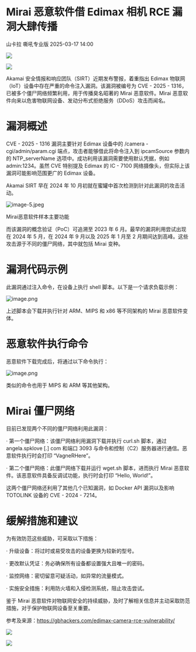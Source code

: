#  Mirai 恶意软件借 Edimax 相机 RCE 漏洞大肆传播   
山卡拉  嘶吼专业版   2025-03-17 14:00  
  
![](https://mmbiz.qpic.cn/mmbiz_gif/wpkib3J60o297rwgIksvLibPOwR24tqI8dGRUah80YoBLjTBJgws2n0ibdvfvv3CCm0MIOHTAgKicmOB4UHUJ1hH5g/640?wx_fmt=gif "")  
  
![](https://mmbiz.qpic.cn/sz_mmbiz_jpg/wpkib3J60o2ibovuRIMVDWna3ue7JnfaRECurLuVEkoiaxGxdjxcjcyIJ9jiaibc5ibibgBzwpRlRumEW01WiaH9Fz1t2w/640?wx_fmt=jpeg&from=appmsg "")  
  
Akamai 安全情报和响应团队（SIRT）近期发布警报，着重指出 Edimax 物联网（IoT）设备中存在严重的命令注入漏洞。该漏洞被编号为 CVE - 2025 - 1316，已被多个僵尸网络频繁利用，用于传播臭名昭著的 Mirai 恶意软件。Mirai 恶意软件向来以危害物联网设备、发动分布式拒绝服务（DDoS）攻击而闻名。  
# 漏洞概述  
  
CVE - 2025 - 1316 漏洞主要针对 Edimax 设备中的 /camera - cgi/admin/param.cgi 端点，攻击者能够借此将命令注入到 ipcamSource 参数内的 NTP_serverName 选项中。成功利用该漏洞需要使用默认凭据，例如 admin:1234。虽然 CVE 特别提及 Edimax 的 IC - 7100 网络摄像头，但实际上该漏洞可能影响范围更广的 Edimax 设备。  
  
Akamai SIRT 早在 2024 年 10 月初就在蜜罐中首次检测到针对此漏洞的攻击活动。  
  
![image-5.jpeg](https://mmbiz.qpic.cn/sz_mmbiz_jpg/wpkib3J60o2ibovuRIMVDWna3ue7JnfaREJnRsXsAK4eDibYPGVdV0ag4Hfrc8ebx2ufdiaW7GYiakHjhibGGRy0OOIw/640?wx_fmt=jpeg&from=appmsg "")  
  
Mirai恶意软件样本主要功能  
  
而该漏洞的概念验证（PoC）可追溯至 2023 年 6 月。最早的漏洞利用尝试出现在 2024 年 5 月，在 2024 年 9 月以及 2025 年 1 月至 2 月期间达到高峰。这些攻击源于不同的僵尸网络，其中就包括 Mirai 变种。  
# 漏洞代码示例  
  
此漏洞通过注入命令，在设备上执行 shell 脚本。以下是一个请求负载示例：  
  
![image.png](https://mmbiz.qpic.cn/sz_mmbiz_png/wpkib3J60o2ibovuRIMVDWna3ue7JnfaRETNDHTI2TSDS89tCARSJxH1l2kZ3JKByDEZnJowwywxrgXX9KicU9ibuA/640?wx_fmt=png&from=appmsg "")  
  
上述脚本会下载并执行针对 ARM、MIPS 和 x86 等不同架构的 Mirai 恶意软件变体。  
# 恶意软件执行命令  
  
恶意软件下载完成后，将通过以下命令执行：  
  
![image.png](https://mmbiz.qpic.cn/sz_mmbiz_png/wpkib3J60o2ibovuRIMVDWna3ue7JnfaREKvFGAicj6QrzuxLEOJRWfSJvk0txgK5xzEuF5aibuHQGztHSJdCQmCAQ/640?wx_fmt=png&from=appmsg "")  
  
类似的命令也用于 MIPS 和 ARM 等其他架构。  
# Mirai 僵尸网络  
  
目前已发现两个不同的僵尸网络利用此漏洞：  
  
· 第一个僵尸网络：该僵尸网络利用漏洞下载并执行 curl.sh 脚本，通过 angela.spklove [.] com 和端口 3093 与命令和控制（C2）服务器进行通信。恶意软件执行时会打印 “VagneRHere”。  
  
· 第二个僵尸网络：此僵尸网络下载并运行 wget.sh 脚本，进而执行 Mirai 恶意软件。该恶意软件具备反调试功能，执行时会打印 “Hello, World!”。  
  
这两个僵尸网络还利用了其他几个已知漏洞，如 Docker API 漏洞以及影响 TOTOLINK 设备的 CVE - 2024 - 7214。  
# 缓解措施和建议  
  
为有效防范这些威胁，可采取以下措施：  
  
· 升级设备：将过时或易受攻击的设备更换为较新的型号。  
  
· 更改默认凭证：务必确保所有设备都设置强大且唯一的密码。  
  
· 监控网络：密切留意可疑活动，如异常的流量模式。  
  
· 实施安全措施：利用防火墙和入侵检测系统，阻止攻击尝试。  
  
鉴于 Mirai 恶意软件对物联网安全的持续威胁，及时了解相关信息并主动采取防范措施，对于保护物联网设备至关重要。  
  
参考及来源：https://gbhackers.com/edimax-camera-rce-vulnerability/  
  
![](https://mmbiz.qpic.cn/sz_mmbiz_png/wpkib3J60o2ibovuRIMVDWna3ue7JnfaRE2iceUiaroL8d43ny5ib1I7qksxsXYlvSusIRd8qJwsWzDtictQaOTZFc1Q/640?wx_fmt=png&from=appmsg "")  
  
![](https://mmbiz.qpic.cn/sz_mmbiz_png/wpkib3J60o2ibovuRIMVDWna3ue7JnfaREI40o4gcZASh64K6LyDcyrmHEpichuu0Wxia5OZ2grWHIKKIgBGJ65Lxw/640?wx_fmt=png&from=appmsg "")  
  
  
